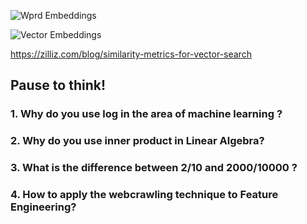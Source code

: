 ![Wprd Embeddings](https://velog.velcdn.com/images/leeebs/post/f3b865fc-44c0-4be6-9490-9e07cec7a860/image.png)


![Vector Embeddings](https://miro.medium.com/v2/resize:fit:1100/format:webp/1*_XDfq2rwgYYSB1OgNh1bzw.png)

https://zilliz.com/blog/similarity-metrics-for-vector-search

## Pause to think!
### 1. Why do you use log in the area of machine learning ? 
### 2. Why do you use inner product in Linear Algebra?
### 3. What is the difference between 2/10 and 2000/10000 ?
### 4. How to apply the webcrawling technique to Feature Engineering?
